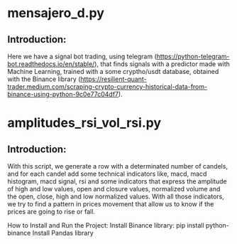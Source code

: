 
# mensajero_d.py
## Introduction:
Here we have a signal bot trading, using telegram (https://python-telegram-bot.readthedocs.io/en/stable/),
that finds signals with a predictor made with Machine Learning, trained with a some cryptho/usdt database, obtained
with the Binance library (https://resilient-quant-trader.medium.com/scraping-crypto-currency-historical-data-from-binance-using-python-9c0e77c04df7).

# amplitudes_rsi_vol_rsi.py
## Introduction:
With this script, we generate a row with a determinated number of candels, and for each candel add some technical indicators like, macd, macd histogram, macd signal, rsi and some indicators that express the amplitude of high and low values, open and closure values, normalized volume and the open, close, high and low normalized values. With all those indicators, we try to find a pattern in prices movement that allow us to know if the prices are going to rise or fall. 

How to Install and Run the Project:
Install Binance library:
pip install python-binance
Install Pandas library

